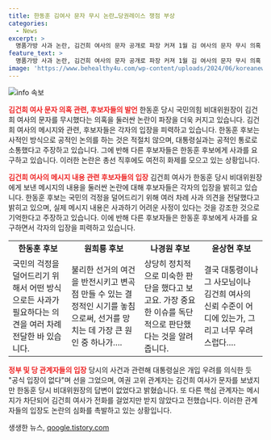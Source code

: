 ```yaml
---
title: 한동훈 김여사 문자 무시 논란…당권레이스 쟁점 부상
categories:
  - News
excerpt: >
  명품가방 사과 논란, 김건희 여사의 문자 공개로 파장 커져 1월 김 여사의 문자 무시 의혹 속, 정활된 메시지 내용 공개 김 거사 수차례 문자 전송했지만 답변 없어, 논란 확산 한동훈 후보 국민에 사과 의견 전달, 다른 후보들의 비판과 논란 속에 대응 중 한 후보 사적인 방식으로 사과 부적절하다 주장, 대통령실과의 공적 소통 강조 다수의 후보들, 한 후보에 사과 요구하며 논란 확산 예고
feature_text: >
  명품가방 사과 논란, 김건희 여사의 문자 공개로 파장 커져 1월 김 여사의 문자 무시 의혹 속, 정활된 메시지 내용 공개 김 거사 수차례 문자 전송했지만 답변 없어, 논란 확산 한동훈 후보 국민에 사과 의견 전달, 다른 후보들의 비판과 논란 속에 대응 중 한 후보 사적인 방식으로 사과 부적절하다 주장, 대통령실과의 공적 소통 강조 다수의 후보들, 한 후보에 사과 요구하며 논란 확산 예고
image: 'https://www.behealthy4u.com/wp-content/uploads/2024/06/koreanews.jpg'
---
```


<p><img src="https://www.behealthy4u.com/wp-content/uploads/2024/06/koreanews.jpg" alt="info 속보" /></p>

<p><b><span style="color: #ee2323;">김건희 여사 문자 의혹 관련, 후보자들의 발언</span></b>
한동훈 당시 국민의힘 비대위원장이 김건희 여사의 문자를 무시했다는 의혹을 둘러싼 논란이 파장을 더욱 커지고 있습니다. 김건희 여사의 메시지와 관련, 후보자들은 각자의 입장을 피력하고 있습니다. 한동훈 후보는 사적인 방식으로 공적인 논의를 하는 것은 적절치 않으며, 대통령실과는 공적인 통로로 소통했다고 주장하고 있습니다. 그에 반해 다른 후보자들은 한동훈 후보에게 사과를 요구하고 있습니다. 이러한 논란은 총선 직후에도 여전히 화제를 모으고 있는 상황입니다.</p>

<p data-ke-size="size16"></p>

<p><b><span style="color: #ee2323;">김건희 여사의 메시지 내용 관련 후보자들의 입장</span></b>
김건희 여사가 한동훈 당시 비대위원장에게 보낸 메시지의 내용을 둘러싼 논란에 대해 후보자들은 각자의 입장을 밝히고 있습니다. 한동훈 후보는 국민의 걱정을 덜어드리기 위해 여러 차례 사과 의견을 전달했다고 밝히고 있으며, 실제 메시지 내용은 사과하기 어려운 사정이 있다는 것을 강조한 것으로 기억한다고 주장하고 있습니다. 이에 반해 다른 후보자들은 한동훈 후보에게 사과를 요구하면서 각자의 입장을 피력하고 있습니다. </p>

<table>
  <tr>
    <td style="text-align: center; height: 17px;"><b>한동훈 후보</b></td>
    <td style="text-align: center; height: 17px;"><b>원희룡 후보</b></td>
    <td style="text-align: center; height: 17px;"><b>나경원 후보</b></td>
    <td style="text-align: center; height: 17px;"><b>윤상현 후보</b></td>
  </tr>
  <tr>
    <td>국민의 걱정을 덜어드리기 위해서 어떤 방식으로든 사과가 필요하다는 의견을 여러 차례 전달한 바 있습니다.</td>
    <td>불리한 선거의 여건을 반전시키고 변곡점 만들 수 있는 결정적인 시기를 놓침으로써, 선거를 망치는 데 가장 큰 원인 중 하나가….</td>
    <td>상당히 정치적으로 미숙한 판단을 했다고 보고요. 가장 중요한 이슈를 독단적으로 판단했다는 것을 알려줍니다.</td>
    <td>결국 대통령이나 그 사모님이나 김건희 여사의 신뢰 수준이 어디에 있는가, 그리고 너무 우려스럽다….</td>
  </tr>
</table>

<p data-ke-size="size16"></p>

<p><b><span style="color: #ee2323;">정부 및 당 관계자들의 입장</span></b>
당시의 사건과 관련해 대통령실은 개입 우려를 의식한 듯 "공식 입장이 없다"며 선을 그었으며, 여권 고위 관계자는 김건희 여사가 문자를 보냈지만 한동훈 당시 비대위원장의 답변이 없었다고 밝혔습니다. 또 다른 핵심 관계자는 메시지가 차단되어 김건희 여사가 전화를 걸었지만 받지 않았다고 전했습니다. 이러한 관계자들의 입장도 논란의 심화를 촉발하고 있는 상황입니다.</p>

<p data-ke-size="size16"></p>
생생한 뉴스, <a href="https://qoogle.tistory.com" rel="dofollow">qoogle.tistory.com</a>


